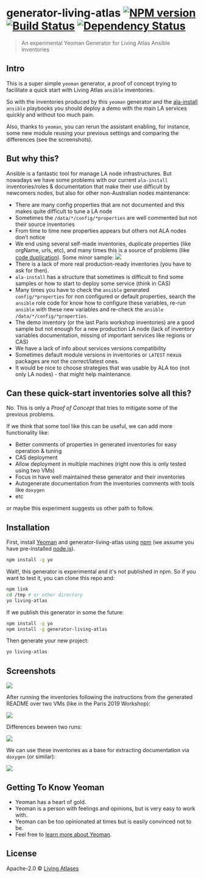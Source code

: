 # generator-living-atlas [![NPM version][npm-image]][npm-url] [![Build Status][travis-image]][travis-url] [![Dependency Status][daviddm-image]][daviddm-url]
> An experimental Yeoman Generator for Living Atlas Ansible Inventories

## Intro

This is a super simple `yeoman` generator, a proof of concept trying to facilitate a quick start with Living Atlas `ansible` inventories.

So with the inventories produced by this `yeoman` generator and the [ala-install](https://github.com/AtlasOfLivingAustralia/ala-install/) `ansible` playbooks you should deploy a demo with the main LA services quickly and without too much pain.

Also, thanks to `yeoman`, you can rerun the assistant enabling, for instance, some new module reusing your previous settings and comparing the differences (see the screenshots).

## But why this?

Ansible is a fantastic tool for manage LA node infrastructures. But nowadays we have some problems with our current `ala-install` inventories/roles & documentation that make their use difficult by newcomers nodes, but also for other non-Australian nodes maintenance:
- There are many config properties that are not documented and this makes quite difficult to tune a LA node
- Sometimes the `/data/*/config/*properties` are well commented but not their source inventories
- From time to time new properties appears but others not ALA nodes don’t notice
- We end using several self-made inventories, duplicate properties (like orgName, urls, etc), and many times this is a source of problems (like [code duplication](https://en.wikipedia.org/wiki/Duplicate_code)). Some minor sample:
![](dups.png)
- There is a lack of more real production-ready inventories (you have to ask for then).
- `ala-install` has a structure that sometimes is difficult to find some samples or how to start to deploy some service (think in CAS)
- Many times you have to check the `ansible` generated `config/*properties` for non configured or default properties, search the `ansible` role code for know how to configure these variables, re-run `ansible` with these new variables and re-check the `ansible` `/data/*/config/*properties`.
- The demo inventory (or the last Paris workshop inventories) are a good sample but not enough for a new production LA node (lack of inventory variables documentation, missing of important services like regions or CAS)
- We have a lack of info about services versions compatibility
- Sometimes default module versions in inventories or `LATEST` nexus packages are not the correct/latest ones.
- It would be nice to choose strategies that was usable by ALA too (not only LA nodes) - that might help maintenance.

## Can these quick-start inventories solve all this?

No. This is only a *Proof of Concept* that tries to mitigate some of the previous problems.

If we think that some tool like this can be useful, we can add more functionality like:

- Better comments of properties in generated inventories for easy operation & tuning
- CAS deployment
- Allow deployment in multiple machines (right now this is only tested using two VMs)
- Focus in have well maintained these generator and their inventories
- Autogenerate documentation from the inventories comments with tools like `doxygen`
- etc

or maybe this experiment suggests us other path to follow.

## Installation

First, install [Yeoman](http://yeoman.io) and generator-living-atlas using [npm](https://www.npmjs.com/) (we assume you have pre-installed [node.js](https://nodejs.org/)).

```bash
npm install -g yo
```

Wait!, this generator is experimental and it's not published in npm. So if you want to test it, you can clone this repo and:

```bash
npm link
cd /tmp # or other directory
yo living-atlas
```

If we publish this generator in some the future:

```bash
npm install -g yo
npm install -g generator-living-atlas
```

Then generate your new project:

```bash
yo living-atlas
```
## Screenshots

![](yo-living-atlas.png)

After running the inventories following the instructions from the generated README over two VMs (like in the Paris 2019 Workshop):

![](after-running-inventories.png)

Differences beween two runs:

![](re-running-diff.png)

We can use these inventories as a base for extracting documentation via `doxygen` (or similar):

![](doxygen-ansible-reference.png)

## Getting To Know Yeoman

 * Yeoman has a heart of gold.
 * Yeoman is a person with feelings and opinions, but is very easy to work with.
 * Yeoman can be too opinionated at times but is easily convinced not to be.
 * Feel free to [learn more about Yeoman](http://yeoman.io/).

## License

Apache-2.0 © [Living Atlases](https://living-atlases.gbif.org)


[npm-image]: https://badge.fury.io/js/generator-living-atlas.svg
[npm-url]: https://npmjs.org/package/generator-living-atlas
[travis-image]: https://travis-ci.org/vjrj/generator-living-atlas.svg?branch=master
[travis-url]: https://travis-ci.org/vjrj/generator-living-atlas
[daviddm-image]: https://david-dm.org/vjrj/generator-living-atlas.svg?theme=shields.io
[daviddm-url]: https://david-dm.org/vjrj/generator-living-atlas
